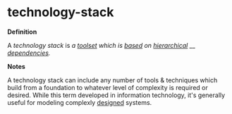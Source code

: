 # technology-stack

**Definition**

A _technology stack_ is _a_ [_toolset_](toolset.md) _which is_ [_based_](base.md) _on_ [_hierarchical_](hierarchy.md) __ [_dependencies_](require.md)_._

**Notes**

A technology stack can include any number of tools & techniques which build from a foundation to whatever level of complexity is required or desired. While this term developed in information technology, it's generally useful for modeling complexly [designed](design.md) systems.
